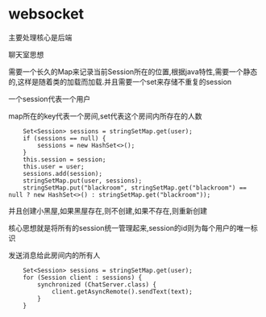 # websocket


 主要处理核心是后端

 聊天室思想

需要一个长久的Map来记录当前Session所在的位置,根据java特性,需要一个静态的,这样是随着类的加载而加载.并且需要一个set来存储不重复的session

一个session代表一个用户

map所在的key代表一个房间,set代表这个房间内所存在的人数

		Set<Session> sessions = stringSetMap.get(user);
        if (sessions == null) {
            sessions = new HashSet<>();
        }
        this.session = session;
        this.user = user;
        sessions.add(session);
        stringSetMap.put(user, sessions);
        stringSetMap.put("blackroom", stringSetMap.get("blackroom") == null ? new HashSet<>() : stringSetMap.get("blackroom"));

并且创建小黑屋,如果黑屋存在,则不创建,如果不存在,则重新创建

核心思想就是将所有的session统一管理起来,session的id则为每个用户的唯一标识

发送消息给此房间内的所有人

		Set<Session> sessions = stringSetMap.get(user);
        for (Session client : sessions) {
            synchronized (ChatServer.class) {
                client.getAsyncRemote().sendText(text);
            }
        }
